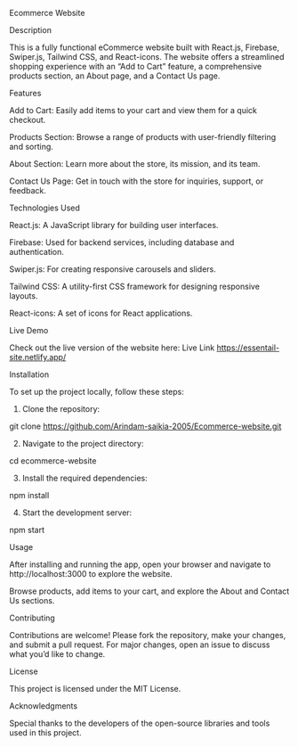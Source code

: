 Ecommerce Website

Description

This is a fully functional eCommerce website built with React.js, Firebase, Swiper.js, Tailwind CSS, and React-icons. The website offers a streamlined shopping experience with an “Add to Cart” feature, a comprehensive products section, an About page, and a Contact Us page.

Features

Add to Cart: Easily add items to your cart and view them for a quick checkout.

Products Section: Browse a range of products with user-friendly filtering and sorting.

About Section: Learn more about the store, its mission, and its team.

Contact Us Page: Get in touch with the store for inquiries, support, or feedback.


Technologies Used

React.js: A JavaScript library for building user interfaces.

Firebase: Used for backend services, including database and authentication.

Swiper.js: For creating responsive carousels and sliders.

Tailwind CSS: A utility-first CSS framework for designing responsive layouts.

React-icons: A set of icons for React applications.


Live Demo

Check out the live version of the website here: Live Link https://essentail-site.netlify.app/

Installation

To set up the project locally, follow these steps:

1. Clone the repository:

git clone https://github.com/Arindam-saikia-2005/Ecommerce-website.git


2. Navigate to the project directory:

cd ecommerce-website


3. Install the required dependencies:

npm install


4. Start the development server:

npm start



Usage

After installing and running the app, open your browser and navigate to http://localhost:3000 to explore the website.

Browse products, add items to your cart, and explore the About and Contact Us sections.


Contributing

Contributions are welcome! Please fork the repository, make your changes, and submit a pull request. For major changes, open an issue to discuss what you’d like to change.

License

This project is licensed under the MIT License.

Acknowledgments

Special thanks to the developers of the open-source libraries and tools used in this project.
